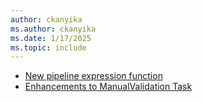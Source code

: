```yaml
---
author: ckanyika
ms.author: ckanyika
ms.date: 1/17/2025
ms.topic: include
---
```


- [New pipeline expression function](#new-pipeline-expression-functions)
- [Enhancements to ManualValidation Task](#enhancements-to-manualvalidation-task)